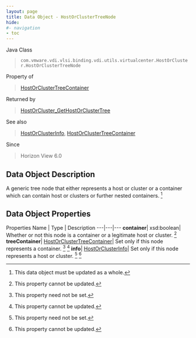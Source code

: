 ```yaml
---
layout: page
title: Data Object - HostOrClusterTreeNode
hide:
#- navigation
- toc
---
```






Java Class
> `com.vmware.vdi.vlsi.binding.vdi.utils.virtualcenter.HostOrCluster.HostOrClusterTreeNode`

Property of
> [HostOrClusterTreeContainer](vdi.utils.virtualcenter.HostOrCluster.HostOrClusterTreeContainer.md#field_detail)

Returned by
> [HostOrCluster_GetHostOrClusterTree](vdi.utils.virtualcenter.HostOrCluster.md#getHostOrClusterTree)

See also
> [HostOrClusterInfo](vdi.utils.virtualcenter.HostOrCluster.HostOrClusterInfo.md), [HostOrClusterTreeContainer](vdi.utils.virtualcenter.HostOrCluster.HostOrClusterTreeContainer.md)

Since
> Horizon View 6.0


## Data Object Description

A generic tree node that either represents a host or cluster or a container which can contain host or clusters or further nested containers.
 [^167]



## Data Object Properties
Properties
Name |  Type |  Description
---|---|---
**container**|  xsd:boolean|  Whether or not this node is a container or a legitimate host or cluster. [^2]
**treeContainer**| [HostOrClusterTreeContainer](vdi.utils.virtualcenter.HostOrCluster.HostOrClusterTreeContainer.md)|  Set only if this node represents a container. [^1] [^2]
**info**| [HostOrClusterInfo](vdi.utils.virtualcenter.HostOrCluster.HostOrClusterInfo.md)|  Set only if this node represents a host or cluster. [^1] [^2]
 


 


[^1]: This property need not be set.
[^2]: This property cannot be updated.
[^167]: This data object must be updated as a whole.